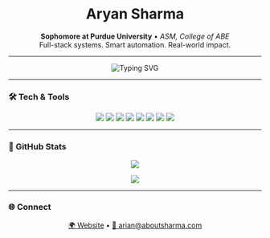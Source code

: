 <h1 align="center">Aryan Sharma</h1>

<p align="center">
  <b>Sophomore at Purdue University</b> • <i>ASM, College of ABE</i><br>
  Full-stack systems. Smart automation. Real-world impact.
</p>

---

<p align="center">
  <img src="https://readme-typing-svg.demolab.com?font=Fira+Code&size=22&duration=3000&pause=1200&center=true&vCenter=true&width=550&lines=I+build+tools+for+real+people.;Automation+%E2%9A%9B+Stability+%F0%9F%AA%96+Scale+%F0%9F%94%8D;Simplifying+ops+one+project+at+a+time." alt="Typing SVG" />
</p>

---

### 🛠️ Tech & Tools
<p align="center">
  <a href="https://www.php.net/" target="_blank"><img src="https://skillicons.dev/icons?i=php" /></a>
  <a href="https://developer.mozilla.org/en-US/docs/Web/JavaScript" target="_blank"><img src="https://skillicons.dev/icons?i=js" /></a>
  <a href="https://www.python.org/" target="_blank"><img src="https://skillicons.dev/icons?i=python" /></a>
  <a href="https://www.mysql.com/" target="_blank"><img src="https://skillicons.dev/icons?i=mysql" /></a>
  <a href="https://developer.mozilla.org/en-US/docs/Web/HTML" target="_blank"><img src="https://skillicons.dev/icons?i=html" /></a>
  <a href="https://developer.mozilla.org/en-US/docs/Web/CSS" target="_blank"><img src="https://skillicons.dev/icons?i=css" /></a>
  <a href="https://nodejs.org/" target="_blank"><img src="https://skillicons.dev/icons?i=nodejs" /></a>
  <a href="https://ubuntu.com/" target="_blank"><img src="https://skillicons.dev/icons?i=linux" /></a>
</p>

---

### 🚀 GitHub Stats
<p align="center">
  <img src="https://github-readme-streak-stats.herokuapp.com/?user=AryanSharma0512&theme=tokyonight" />
</p>

<p align="center">
  <img src="https://github-readme-stats.vercel.app/api?username=AryanSharma0512&show_icons=true&theme=radical" />
</p>

---

### 🌐 Connect
<p align="center">
  <a href="https://aboutsharma.com" target="_blank">🌍 Website</a> •
  <a href="mailto:arian@aboutsharma.com">📧 arian@aboutsharma.com</a>
</p>
